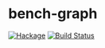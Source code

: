 # bench-graph

[![Hackage](https://img.shields.io/hackage/v/bench-graph.svg?style=flat)](https://hackage.haskell.org/package/bench-graph)
[![Build Status](https://travis-ci.org/harendra-kumar/bench-graph.svg?branch=master)](https://travis-ci.org/harendra-kumar/bench-graph)
